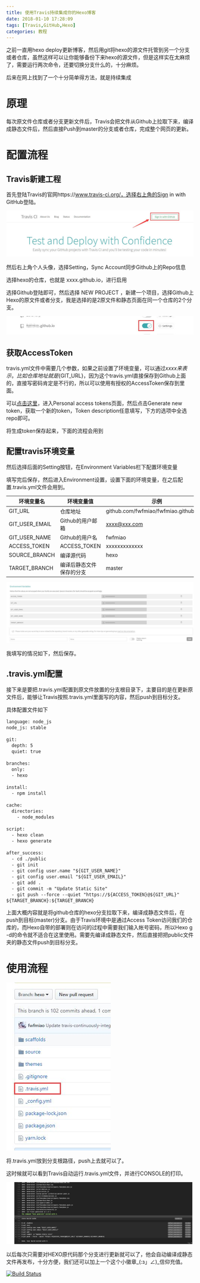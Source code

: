 ```yaml
---
title: 使用Travis持续集成你的Hexo博客
date: 2018-01-10 17:28:09
tags: [Travis,GitHub,Hexo]
categories: 教程
---
```


之前一直用hexo deploy更新博客，然后用git将hexo的源文件托管到另一个分支或者仓库，虽然这样可以让你能够备份下来hexo的源文件，但是这样实在太麻烦了，需要运行两次命令，还要切换分支什么的，十分麻烦。

后来在网上找到了一个十分简单得方法，就是持续集成

# 原理
每次原文件仓库或者分支更新文件后，Travis会把文件从Github上拉取下来，编译成静态文件后，然后直接Push到master的分支或者仓库，完成整个网页的更新。

# 配置流程
## Travis新建工程
首先登陆Travis的官网https://www.travis-ci.org/，选择右上角的Sign in with GitHub登陆。

![Travis官网](travis-continuously-integrate-hexo/01.jpg)

然后右上角个人头像，选择Setting，Sync Account同步Github上的Repo信息

选择hexo的仓库，也就是 xxxx.github.io，进行启用

选择Github登陆即可，然后选择 NEW PROJECT ，新建一个项目，选择Github上Hexo的原文件或者分支，我是选择的是2原文件和静态页面在同一个仓库的2个分支。

![启用工程](travis-continuously-integrate-hexo/02.jpg)

## 获取AccessToken
travis.yml文件中需要几个参数，如果之前设置了环境变量，可以通过${xxxx}来表示，比如仓库地址就是${GIT_URL}，因为这个travis.yml直接保存到Github上面的，直接写密码肯定是不行的，所以可以使用有授权的AccessToken保存到里面。

可以[点击这里](https://github.com/settings/tokens)，进入Personal access tokens页面，然后点击Generate new token，获取一个新的token，Token description任意填写，下方的选项中全选repo即可。

将生成token保存起来，下面的流程会用到

## 配置travis环境变量

然后选择后面的Setting按钮，在Environment Variables栏下配置环境变量

填写完后保存，然后进入Environment设置，设置下面的环境变量，在之后配置.travis.yml文件会用到。

| 环境变量名        | 环境变量值                   | 示例 |
| ---------------- | --------------------------- | --------------------------- |
| GIT_URL          | 仓库地址                     | github.com/fwfmiao/fwfmiao.github.io.git |
| GIT_USER_EMAIL   | Github的用户邮箱             | xxxx@xxx.com |
| GIT_USER_NAME    | Github的用户名               | fwfmiao |
| ACCESS_TOKEN     | ACCESS_TOKEN                | xxxxxxxxxxxxx |
| SOURCE_BRANCH    | 编译源代码                   | hexo |
| TARGET_BRANCH    | 编译后静态文件保存的分支      | master |

![Environment Variables设置](travis-continuously-integrate-hexo/03.jpg)

我填写的情况如下，然后保存。

## .travis.yml配置
接下来是要把.travis.yml配置到原文件放置的分支根目录下，主要目的是在更新原文件后，能够让Travis按照.travis.yml里面写的内容，然后push到目标分支。

具体配置文件如下

```
language: node_js
node_js: stable

git:
  depth: 5
  quiet: true

branches:
  only:
  - hexo

install:
  - npm install

cache:
  directories:
    - node_modules

script:
  - hexo clean
  - hexo generate

after_success:
  - cd ./public
  - git init
  - git config user.name "${GIT_USER_NAME}"
  - git config user.email "${GIT_USER_EMAIL}"
  - git add .
  - git commit -m "Update Static Site"
  - git push --force --quiet "https://${ACCESS_TOKEN}@${GIT_URL}" ${TARGET_BRANCH}:${TARGET_BRANCH}
```
上面大概内容就是将github仓库的hexo分支拉取下来，编译成静态文件后，在push到目标(master)分支。由于Travis环境中是通过Access Token访问我们的仓库的，而Hexo自带的部署则在访问的过程中需要我们输入帐号密码，所以Hexo g -d的命令就不适合在这里使用。需要先编译成静态文件，然后直接把把public文件夹的静态文件push到目标分支。

# 使用流程

![.travis.yml路径](travis-continuously-integrate-hexo/04.jpg)

将.travis.yml放到分支根路径，push上去就可以了。

这时候就可以看到Travis自动运行.travis.yml文件，并进行CONSOLE的打印。

![CONSOLE的打印](travis-continuously-integrate-hexo/05.jpg)

以后每次只需要对HEXO原代码那个分支进行更新就可以了，他会自动编译成静态文件再发布，十分方便，我们还可以加上一个这个小徽章_(:з」∠)_信仰充值。

[![Build Status](https://www.travis-ci.org/fwfmiao/fwfmiao.github.io.svg)](https://www.travis-ci.org/fwfmiao/fwfmiao.github.io)